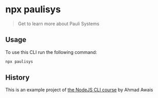 # npx paulisys

>Get to learn more about Pauli Systems

## Usage

To use this CLI run the following command: 
```sh
npx paulisys
```
## History

This is an example project of <a href="https://nodecli.com/">the NodeJS CLI course</a> by Ahmad Awais